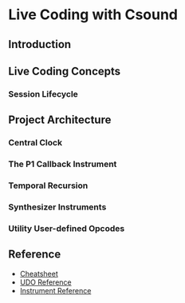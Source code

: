 # Live Coding with Csound

## Introduction 

## Live Coding Concepts 

### Session Lifecycle 


## Project Architecture

### Central Clock 

### The P1 Callback Instrument

### Temporal Recursion

### Synthesizer Instruments

### Utility User-defined Opcodes


## Reference

* [Cheatsheet](cheatsheet.md)
* [UDO Reference](udoreference.md)
* [Instrument Reference](instruments.md)
